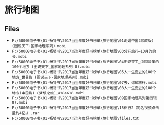 # 旅行地图

## Files

- `F:/5000G电子书\01-畅销书\2017当当年度好书榜单\旅行地图\01走遍中国(珍藏版) (图说天下·国家地理系列).mobi`
- `F:/5000G电子书\01-畅销书\2017当当年度好书榜单\旅行地图\03分开旅行—13月的约会.mobi`
- `F:/5000G电子书\01-畅销书\2017当当年度好书榜单\旅行地图\04图说天下_中国最美的100个地方 (图说天下_国家地理系列 8).mobi`
- `F:/5000G电子书\01-畅销书\2017当当年度好书榜单\旅行地图\05人一生要去的100个地方_世界篇 (图说天下·国家地理系列).mobi`
- `F:/5000G电子书\01-畅销书\2017当当年度好书榜单\旅行地图\07去，你的旅行.mobi`
- `F:/5000G电子书\01-畅销书\2017当当年度好书榜单\旅行地图\08人一生要去的100个地方(中国篇) (梦想之旅)_4204616.mobi`
- `F:/5000G电子书\01-畅销书\2017当当年度好书榜单\旅行地图\09国家地理系列第四辑 8).mobi`
- `F:/5000G电子书\01-畅销书\2017当当年度好书榜单\旅行地图\15侣行2（同名视频点击量约4亿。）.rar`
- `F:/5000G电子书\01-畅销书\2017当当年度好书榜单\旅行地图\files.txt`
